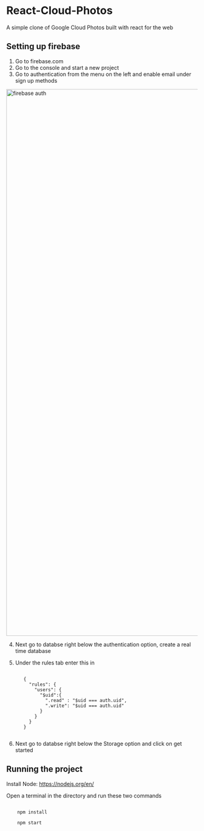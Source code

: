 # React-Cloud-Photos
A simple clone of Google Cloud Photos built with react for the web

## Setting up firebase

1) Go to firebase.com
2) Go to the console and start a new project
3) Go to authentication from the menu on the left and enable email under sign up methods
  
  <img width="1439" alt="firebase auth" src="https://user-images.githubusercontent.com/33552991/41003230-48f2bfee-6927-11e8-8ed8-3d2ae85318c2.png">
  
4) Next go to databse right below the authentication option, create a real time database
5) Under the rules tab enter this in

    <code>
      {
        "rules": {
          "users": {
            "$uid":{
              ".read" : "$uid === auth.uid",
              ".write": "$uid === auth.uid"
            }
          }
        }
      }
    </code>

6) Next go to databse right below the Storage option and click on get started

## Running the project

Install Node: https://nodejs.org/en/

Open a terminal in the directory and run these two commands

  <code>
    npm install
  </code>
  
  <code>
    npm start
  </code>
